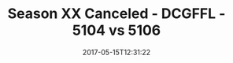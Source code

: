 ---
title: Season XX Canceled - DCGFFL - 5104 vs 5106
teams_score:
- team: 5104
  score: 27
- team: 5106
  score: 14
mvp: Scott, Matt
game-ball: Chris, Matt
season: 14
week:
date: '2017-05-15T12:31:22'
pageid: season-14-playoffs-may-14-2017-5104-vs-5106
---